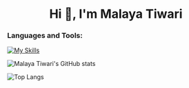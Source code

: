  <h1 align="center">Hi 👋, I'm Malaya Tiwari</h1>
  
### Languages and Tools:
[![My Skills](https://skillicons.dev/icons?i=html,css,bootstrap,js,nodejs,express,mongodb,github,git,postman,react&perline=5)](https://skillicons.dev)

![Malaya Tiwari's GitHub stats](https://github-readme-stats.vercel.app/api?username=Malaya47&show_icons=true&theme=dark)

![Top Langs](https://github-readme-stats.vercel.app/api/top-langs/?username=Malaya47&theme=dark)



